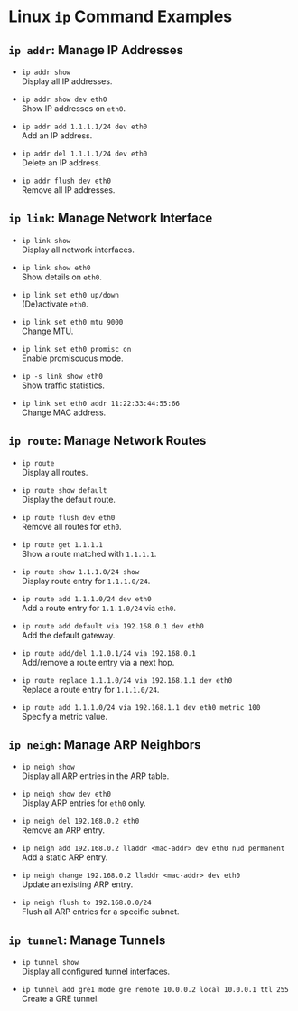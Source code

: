 # Linux `ip` Command Examples

## `ip addr`: Manage IP Addresses

- `ip addr show`  
  Display all IP addresses.

- `ip addr show dev eth0`  
  Show IP addresses on `eth0`.

- `ip addr add 1.1.1.1/24 dev eth0`  
  Add an IP address.

- `ip addr del 1.1.1.1/24 dev eth0`  
  Delete an IP address.

- `ip addr flush dev eth0`  
  Remove all IP addresses.

## `ip link`: Manage Network Interface

- `ip link show`  
  Display all network interfaces.

- `ip link show eth0`  
  Show details on `eth0`.

- `ip link set eth0 up/down`  
  (De)activate `eth0`.

- `ip link set eth0 mtu 9000`  
  Change MTU.

- `ip link set eth0 promisc on`  
  Enable promiscuous mode.

- `ip -s link show eth0`  
  Show traffic statistics.

- `ip link set eth0 addr 11:22:33:44:55:66`  
  Change MAC address.

## `ip route`: Manage Network Routes

- `ip route`  
  Display all routes.

- `ip route show default`  
  Display the default route.

- `ip route flush dev eth0`  
  Remove all routes for `eth0`.

- `ip route get 1.1.1.1`  
  Show a route matched with `1.1.1.1`.

- `ip route show 1.1.1.0/24 show`  
  Display route entry for `1.1.1.0/24`.

- `ip route add 1.1.1.0/24 dev eth0`  
  Add a route entry for `1.1.1.0/24` via `eth0`.

- `ip route add default via 192.168.0.1 dev eth0`  
  Add the default gateway.

- `ip route add/del 1.1.0.1/24 via 192.168.0.1`  
  Add/remove a route entry via a next hop.

- `ip route replace 1.1.1.0/24 via 192.168.1.1 dev eth0`  
  Replace a route entry for `1.1.1.0/24`.

- `ip route add 1.1.1.0/24 via 192.168.1.1 dev eth0 metric 100`  
  Specify a metric value.

## `ip neigh`: Manage ARP Neighbors

- `ip neigh show`  
  Display all ARP entries in the ARP table.

- `ip neigh show dev eth0`  
  Display ARP entries for `eth0` only.

- `ip neigh del 192.168.0.2 eth0`  
  Remove an ARP entry.

- `ip neigh add 192.168.0.2 lladdr <mac-addr> dev eth0 nud permanent`  
  Add a static ARP entry.

- `ip neigh change 192.168.0.2 lladdr <mac-addr> dev eth0`  
  Update an existing ARP entry.

- `ip neigh flush to 192.168.0.0/24`  
  Flush all ARP entries for a specific subnet.

## `ip tunnel`: Manage Tunnels

- `ip tunnel show`  
  Display all configured tunnel interfaces.

- `ip tunnel add gre1 mode gre remote 10.0.0.2 local 10.0.0.1 ttl 255`  
  Create a GRE tunnel.